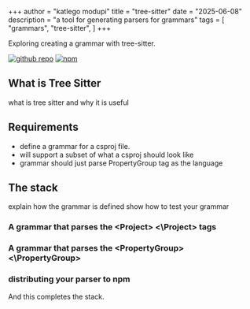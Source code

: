 +++
author = "katlego modupi"
title = "tree-sitter"
date = "2025-06-08"
description = "a tool for generating parsers for grammars"
tags = [
    "grammars",
    "tree-sitter",
]
+++

Exploring creating a grammar with tree-sitter.

[![github repo](https://img.shields.io/badge/treesitter_csproj-gray?logo=github)](https://github.com/kat-lego/tree-sitter-csproj)
[![npm](https://img.shields.io/badge/treesitter_csproj-gray?logo=npm)](https://www.npmjs.com/package/tree-sitter-csproj)
<!--more-->

## What is Tree Sitter
what is tree sitter and why it is useful


## Requirements
* define a grammar for a csproj file.
* will support a subset of what a csproj should look like
* grammar should just parse PropertyGroup tag as the language

## The stack
explain how the grammar is defined
show how to test your grammar

### A grammar that parses the \<Project> \<\Project> tags

### A grammar that parses the \<PropertyGroup> \<\PropertyGroup>

### distributing your parser to npm

And this completes the stack.


